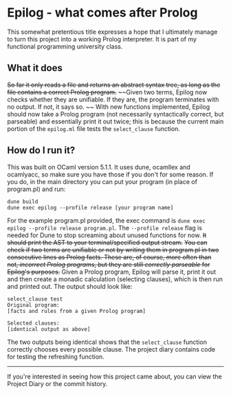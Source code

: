 # Epilog - what comes after Prolog
This somewhat pretentious title expresses a hope that I ultimately manage to turn this project into a working Prolog interpreter. It is part of my functional programming university class.

## What it does
~~So far it only reads a file and returns an abstract syntax tree, as long as the file contains a correct Prolog program.~~
~~Given two terms, Epilog now checks whether they are unifiable. If they are, the program terminates with no output. If not, it says so. ~~
With new functions implemented, Epilog should now take a Prolog program (not necessarily syntactically correct, but parseable) and essentially print it out twice; this is because the current main portion of the `epilog.ml` file tests the `select_clause` function.

## How do I run it?
This was built on OCaml version 5.1.1. It uses dune, ocamllex and ocamlyacc, so make sure you have those if you don't for some reason. If you do, in the main directory you can put your program (in place of program.pl) and run:
```
dune build
dune exec epilog --profile release [your program name]
```
For the example program.pl provided, the exec command is `dune exec epilog --profile release program.pl`.
The `--profile release` flag is needed for Dune to stop screaming about unused functions for now.
~~It should print the AST to your terminal/specified output stream.~~
~~You can check if two terms are unifiable or not by writing them in program.pl in two consecutive lines as Prolog facts. These are, of course, more often than not, *incorrect Prolog programs*, but they are still *correctly parseable* for Epilog's purposes.~~
Given a Prolog program, Epilog will parse it, print it out and then create a monadic calculation (selecting clauses), which is then run and printed out. The output should look like:
```
select_clause test
Original program:
[facts and rules from a given Prolog program]

Selected clauses:
[identical output as above]
```
The two outputs being identical shows that the `select_clause` function correctly chooses every possible clause.
The project diary contains code for testing the refreshing function.
______

If you're interested in seeing how this project came about, you can view the Project Diary or the commit history.